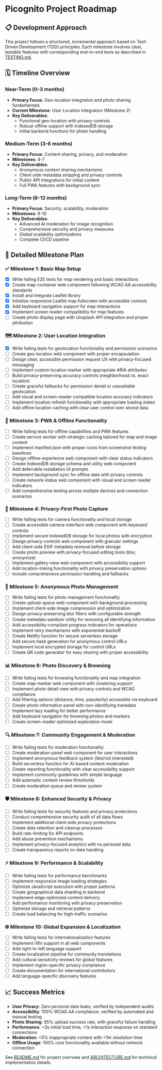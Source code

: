 # Picognito Project Roadmap

## 📋 Development Approach

This project follows a structured, incremental approach based on Test-Driven Development (TDD) principles. Each milestone involves clear, testable features with corresponding end-to-end tests as described in [TESTING.md](TESTING.md).

## 🗓️ Timeline Overview

### Near-Term (0-3 months)
- **Primary Focus**: Geo-location integration and photo sharing fundamentals
- **Current Milestone**: User Location Integration (Milestone 2)
- **Key Deliverables**:
  - Functional geo-location with privacy controls
  - Robust offline support with IndexedDB storage
  - Initial backend functions for photo handling

### Medium-Term (3-6 months)
- **Primary Focus**: Content sharing, privacy, and moderation
- **Milestones**: 4-7
- **Key Deliverables**:
  - Anonymous content sharing mechanisms
  - Client-side metadata stripping and privacy controls
  - Public API integrations for initial content
  - Full PWA features with background sync

### Long-Term (6-12 months)
- **Primary Focus**: Security, scalability, moderation
- **Milestones**: 8-10
- **Key Deliverables**:
  - Advanced AI moderation for image recognition
  - Comprehensive security and privacy measures
  - Global scalability optimizations
  - Complete CI/CD pipeline

## 📍 Detailed Milestone Plan

### ✅ Milestone 1: Basic Map Setup
- [x] Write failing E2E tests for map rendering and basic interactions
- [x] Create map-container web component following WCAG AA accessibility standards
- [x] Install and integrate Leaflet library
- [x] Initialize responsive Leaflet map fullscreen with accessible controls
- [x] Add keyboard navigation support for map interactions
- [x] Implement screen reader compatibility for map features
- [ ] Create photo display page with Unsplash API integration and proper attribution

### 🗺️ Milestone 2: User Location Integration
- [x] Write failing tests for geolocation functionality and permission scenarios
- [ ] Create geo-location web component with proper encapsulation
- [ ] Design clear, accessible permission request UX with privacy-focused messaging
- [ ] Implement custom location marker with appropriate ARIA attributes
- [ ] Build privacy-preserving accuracy controls (neighborhood vs. exact location)
- [ ] Create graceful fallbacks for permission denial or unavailable geolocation
- [ ] Add visual and screen-reader compatible location accuracy indicators
- [ ] Implement location refresh functionality with appropriate loading states
- [ ] Add offline location caching with clear user control over stored data

### 📱 Milestone 3: PWA & Offline Functionality
- [ ] Write failing tests for offline capabilities and PWA features
- [ ] Create service worker with strategic caching tailored for map and image content
- [ ] Implement manifest.json with proper icons from screenshot testing baselines
- [ ] Design offline-experience web component with clear status indicators
- [ ] Create IndexedDB storage schema and utility web component
- [ ] Add deferrable installation UI prompts
- [ ] Implement background sync for offline data with privacy controls
- [ ] Create network-status web component with visual and screen reader indicators
- [ ] Add comprehensive testing across multiple devices and connection scenarios

### 📸 Milestone 4: Privacy-First Photo Capture
- [ ] Write failing tests for camera functionality and local storage
- [ ] Create accessible camera-interface web component with keyboard controls
- [ ] Implement secure IndexedDB storage for local photos with encryption
- [ ] Design privacy-controls web component with granular settings
- [ ] Add client-side EXIF metadata removal before storage
- [ ] Create photo preview with privacy-focused editing tools (blur, anonymize)
- [ ] Implement gallery-view web component with accessibility support
- [ ] Add location-linking functionality with privacy preservation options
- [ ] Include comprehensive permission handling and fallbacks

### 🔐 Milestone 5: Anonymous Photo Management
- [ ] Write failing tests for photo management functionality
- [ ] Create upload-queue web component with background processing
- [ ] Implement client-side image compression and optimization
- [ ] Design privacy-preserving blur filters with configurable strength
- [ ] Create metadata-sanitizer utility for removing all identifying information
- [ ] Add accessibility-compliant progress indicators for operations
- [ ] Implement retry mechanisms with exponential backoff
- [ ] Create Netlify function for secure serverless storage
- [ ] Add secure hash generation for anonymous control URLs
- [ ] Implement local encrypted storage for control URLs
- [ ] Create QR code generator for easy sharing with proper accessibility

### 📊 Milestone 6: Photo Discovery & Browsing
- [ ] Write failing tests for browsing functionality and map integration
- [ ] Create map-marker web component with clustering support
- [ ] Implement photo detail view with privacy controls and WCAG compliance
- [ ] Add filtering options (distance, time, popularity) accessible via keyboard
- [ ] Create photo information panel with non-identifying metadata
- [ ] Implement lazy loading for better performance
- [ ] Add keyboard navigation for browsing photos and markers
- [ ] Create screen-reader optimized exploration mode

### 🔍 Milestone 7: Community Engagement & Moderation
- [ ] Write failing tests for moderation functionality
- [ ] Create moderation-panel web component for user interactions
- [ ] Implement anonymous feedback system (like/not interested)
- [ ] Build serverless function for AI-based content moderation
- [ ] Create reporting functionality with clear accessibility support
- [ ] Implement community guidelines with simple language
- [ ] Add automatic content review thresholds
- [ ] Create moderation queue and review system

### 🛡️ Milestone 8: Enhanced Security & Privacy
- [ ] Write failing tests for security features and privacy protections
- [ ] Conduct comprehensive security audit of all data flows
- [ ] Implement additional client-side privacy protections
- [ ] Create data retention and cleanup processes
- [ ] Build rate-limiting for API endpoints
- [ ] Add abuse prevention mechanisms
- [ ] Implement privacy-focused analytics with no personal data
- [ ] Create transparency reports on data handling

### ⚡ Milestone 9: Performance & Scalability
- [ ] Write failing tests for performance benchmarks
- [ ] Implement responsive image loading strategies
- [ ] Optimize JavaScript execution with proper patterns
- [ ] Create geographical data sharding in backend
- [ ] Implement edge-optimized content delivery
- [ ] Add performance monitoring with privacy preservation
- [ ] Optimize storage and retrieval patterns
- [ ] Create load balancing for high-traffic scenarios

### 🌐 Milestone 10: Global Expansion & Localization
- [ ] Write failing tests for internationalization features
- [ ] Implement i18n support in all web components
- [ ] Add right-to-left language support
- [ ] Create localization pipeline for community translations
- [ ] Add cultural sensitivity reviews for global features
- [ ] Implement region-specific privacy compliance
- [ ] Create documentation for international contributors
- [ ] Add language-specific discovery features

## 📈 Success Metrics

- **User Privacy**: Zero personal data leaks, verified by independent audits
- **Accessibility**: 100% WCAG AA compliance, verified by automated and manual testing
- **Photo Sharing**: 95% upload success rate, with graceful failure handling
- **Performance**: <3s initial load time, <1s interaction response on standard connections
- **Moderation**: <5% inappropriate content with <1hr resolution time
- **Offline Usage**: 100% core functionality available without network connection

See [README.md](README.md) for project overview and [ARCHITECTURE.md](ARCHITECTURE.md) for technical implementation details.